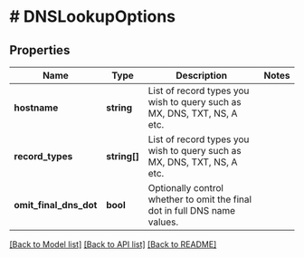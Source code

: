 # # DNSLookupOptions

## Properties

Name | Type | Description | Notes
------------ | ------------- | ------------- | -------------
**hostname** | **string** | List of record types you wish to query such as MX, DNS, TXT, NS, A etc. |
**record_types** | **string[]** | List of record types you wish to query such as MX, DNS, TXT, NS, A etc. |
**omit_final_dns_dot** | **bool** | Optionally control whether to omit the final dot in full DNS name values. |

[[Back to Model list]](../../README#models) [[Back to API list]](../../README#endpoints) [[Back to README]](../../README)
